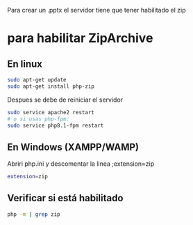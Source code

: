 





Para crear un .pptx el servidor tiene que tener habilitado el zip

# para habilitar ZipArchive

## En linux
```bash
sudo apt-get update
sudo apt-get install php-zip
```

Despues se debe de reiniciar el servidor 

```bash
sudo service apache2 restart
# o si usas php-fpm:
sudo service php8.1-fpm restart
```

## En Windows (XAMPP/WAMP)

Abriri php.ini y descomentar la linea ;extension=zip

```bash
extension=zip
```

## Verificar si está habilitado

```bash
php -m | grep zip
```